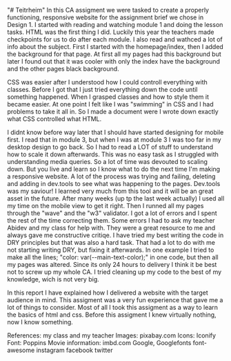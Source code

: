 "# Teitrheim"
In this CA assigment we were tasked to create a properly functioning, responsive website for the assignment brief we chose in Design 1. I started with reading and watching module 1 and doing the lesson tasks. HTML was the first thing I did. Luckily this year the teachers made checkpoints for us to do after each module. I also read and wathced a lot of info about the subject. First I started with the homepage/index, then I added the background for that page. At first all my pages had this background but later I found out that it was cooler with only the index have the background and the other pages black background.

CSS was easier after I understood how I could controll everything with classes. Before I got that I just tried everything down the code until something happened. When I grasped classes and how to style them it became easier. At one point I felt like I was "swimming" in CSS and I had problems to take it all in. So I made a document were I wrote down exactly what CSS controlled what HTML.

I didnt know before way later that I should have started designing for mobile first. I read that in module 3, but when I was at module 3 I was too far in my desktop design to go back. So I had to read a LOT of stuff to understand how to scale it down afterwards. This was no easy task as I struggled with understanding media queries. So a lot of time was devouted to scaling down. But you live and learn so I know what to do the next time I'm making a responsive website. A lot of the process was trying and failing, deleting and adding in dev.tools to see what was happening to the pages. Dev.tools was my saviour! I learned very much from this tool and it will be an great asset in the future. After many weeks (up tp the last week actually) I used all my time on the mobile view to get it right. Then I runned all my pages through the "wave" and the "w3" validator. I got a lot of errors and I spent the rest of the time correcting them. Some errors I had to ask my teacher Abidev and my class for help with. They were a great resource to me and always gave me constructive critiqe.
I have tried my best writing the code in DRY principles but that was also a hard task. That had a lot to do with me not starting writing DRY, but fixing it afterwards. In one example I tried to make all the lines; "color: var(--main-text-color);" in one code, but then all my pages was altered. Since its only 24 hours to delivery I think it be best not to screw up my whole CA. I tried cleaning up my code to the best of my knowledge, wich is not very big.

In this report I have explained how I delivered a website with the target audience in mind. This assigment was a very fun experience that gave me a lot of things to consider. Most of all I took this assigment as a way to learn the basics of html and css. Before this assigment I knew virtually nothing, now I know something.

References: my class and my teacher
Images: pixabay.com
Icons: Iconify
Font: Poppins
Movie information: imbd.com
Google, Googlefonts
font-awesome
instagram
facebook
twitter